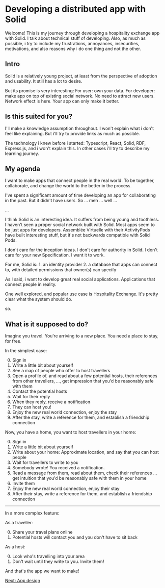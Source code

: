 # Developing a distributed app with Solid

Welcome! This is my journey through developing a hospitality exchange app with Solid. I talk about technical stuff of developing. Also, as much as possible, i try to include my frustrations, annoyances, insecurities, motivations, and also reasons why i do one thing and not the other.

## Intro

Solid is a relatively young project, at least from the perspective of adoption and usability. It still has a lot to desire.

But its promise is very interesting: For user: own your data. For developer: make app on top of existing social network. No need to attract new users. Network effect is here. Your app can only make it better.

## Is this suited for you?

I'll make a knowledge assumption throughout. I won't explain what i don't feel like explaining. But i'll try to provide links as much as possible.

The technology i knew before i started: Typescript, React, Solid, RDF, Express.js, and i won't explain this. In other cases i'll try to describe my learning journey.

## My agenda

I want to make apps that connect people in the real world. To be together, collaborate, and change the world to the better in the process.

I've spent a significant amount of time developing an app for collaborating in the past. But it didn't have users. So ... meh ... well ...

...

I think Solid is an interesting idea. It suffers from being young and toothless. I haven't seen a proper social network built with Solid. Most apps seem to be just apps for developers. Assemblée Virtuelle with their ActivityPods have built interesting stuff, but it's not backwards compatible with Solid Pods.

I don't care for the inception ideas. I don't care for authority in Solid. I don't care for your new Specification. I want it to work.

For me, Solid is: 1. an identity provider 2. a database that apps can connect to, with detailed permissions that owner(s) can specify

As I said, i want to develop great real social applications. Applications that connect people in reality.

One well explored, and popular use case is Hospitality Exchange. It's pretty clear what the system should do.

so.

## What is it supposed to do?

Imagine you travel. You're arriving to a new place. You need a place to stay, for free.

In the simplest case:

0. Sign in
0. Write a little bit about yourself
0. See a map of people who offer to host travellers
0. Open a profile of, and read about a few potential hosts, their references from other travellers, ..., get impression that you'd be reasonably safe with them
0. Contact the potential hosts
0. Wait for their reply
0. When they reply, receive a notification
0. They can host you!
0. Enjoy the new real world connection, enjoy the stay
0. After the stay, write a reference for them, and establish a friendship connection

Now, you have a home, you want to host travellers in your home:

0. Sign in
0. Write a little bit about yourself
0. Write about your home: Approximate location, and say that you can host people
0. Wait for travellers to write to you
0. Somebody wrote! You received a notification. 
0. Read a message from them, read about them, check their references ... get intuition that you'd be reasonably safe with them in your home
0. Invite them
0. Enjoy the new real world connection, enjoy their stay
0. After their stay, write a reference for them, and establish a friendship connection

---

In a more complex feature:

As a traveller:

0. Share your travel plans online
0. Potential hosts will contact you and you don't have to sit back

As a host:

0. Look who's travelling into your area
0. Don't wait until they write to you. Invite them!

And that's the app we want to make!

[Next: App design](app-design.md)
